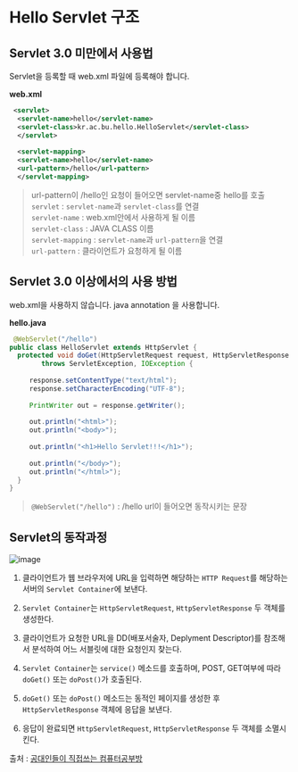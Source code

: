 # Hello Servlet 구조

## Servlet 3.0 미만에서 사용법
Servlet을 등록할 때 web.xml 파일에 등록해야 합니다.

 **web.xml**
```xml
 <servlet>
  <servlet-name>hello</servlet-name>
  <servlet-class>kr.ac.bu.hello.HelloServlet</servlet-class>
  </servlet>
  
  <servlet-mapping>
  <servlet-name>hello</servlet-name>
  <url-pattern>/hello</url-pattern>
  </servlet-mapping>
  ```
  >url-pattern이 /hello인 요청이 들어오면 servlet-name중 hello를 호출<br>
  >`servlet` : `servlet-name`과 `servlet-class`를 연결<br>
  >`servlet-name` : web.xml안에서 사용하게 될 이름<br>
  >`servlet-class` : JAVA CLASS 이름<br>
  >`servlet-mapping` : `servlet-name`과 `url-pattern`을 연결<br>
  >`url-pattern` : 클라이언트가 요청하게 될 이름<br>

## Servlet 3.0 이상에서의 사용 방법
web.xml을 사용하지 않습니다.
java annotation 을 사용합니다.

**hello.java**
 ```java
  @WebServlet("/hello")
public class HelloServlet extends HttpServlet {
   protected void doGet(HttpServletRequest request, HttpServletResponse response)
         throws ServletException, IOException {
         
      response.setContentType("text/html");
      response.setCharacterEncoding("UTF-8");
      
      PrintWriter out = response.getWriter();
      
      out.println("<html>");
      out.println("<body>");
      
      out.println("<h1>Hello Servlet!!!</h1>");
      
      out.println("</body>");
      out.println("</html>");
   }
}
```

>`@WebServlet("/hello")` : /hello url이 들어오면 동작시키는 문장

## Servlet의 동작과정
![image](https://t1.daumcdn.net/cfile/tistory/225EC444558575B81A)

1. 클라이언트가 웹 브라우저에 URL을 입력하면 해당하는 `HTTP Request`를 해당하는 서버의 `Servlet Container`에 보낸다.

2. `Servlet Container`는 `HttpServletRequest`, `HttpServletResponse` 두 객체를 생성한다.

3. 클라이언트가 요청한 URL을 DD(배포서술자, Deplyment Descriptor)를 참조해서 분석하여 어느 서블릿에 대한 요청인지 찾는다.

4. `Servlet Container`는 `service()` 메소드를 호출하며, POST, GET여부에 따라 `doGet()` 또는 `doPost()`가 호출된다.

5. `doGet()` 또는 `doPost()` 메소드는 동적인 페이지를 생성한 후 `HttpServletResponse` 객체에 응답을 보낸다.

6. 응답이 완료되면 `HttpServletRequest`, `HttpServletResponse` 두 객체를 소멸시킨다.



출처 : [공대인들이 직접쓰는 컴퓨터공부방](https://hackersstudy.tistory.com/72)


